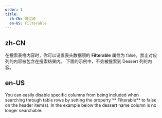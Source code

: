 ```yaml
---
order: 1
title:
  zh-CN: 可过滤
  en-US: Filterable
---
```


## zh-CN

在搜索表格内容时，你可以设置表头数据项的 **Filterable** 属性为 false，禁止对应列的内容被包含在搜索结果内。 下面的示例中，不会被搜索到 Dessert 列的内容。

## en-US

You can easily disable specific columns from being included when searching through table rows by setting the property **
Filterable** to false on the header item(s). In the example below the dessert name column is no longer searchable.
